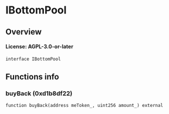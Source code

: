 # IBottomPool

## Overview

#### License: AGPL-3.0-or-later

```solidity
interface IBottomPool
```


## Functions info

### buyBack (0xd1b8df22)

```solidity
function buyBack(address meToken_, uint256 amount_) external
```

